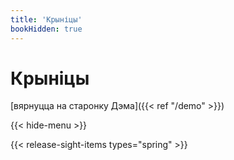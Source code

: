 ```yaml
---
title: 'Крыніцы'
bookHidden: true
---
```

# Крыніцы
[вярнуцца на старонку Дэма]({{< ref "/demo" >}})

{{< hide-menu >}} 

{{< release-sight-items types="spring" >}} 
